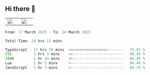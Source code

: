 ## Hi there 👋

<p align="center">
  <table align="center">
  <tr border="none">
  <td width="35%" align="center">
    <img  align="center"  src="http://github-profile-summary-cards.vercel.app/api/cards/stats?username=ricepunk&theme=github_dark" />
  </td>
    
  <td width="65%" align="center">
    <img  align="center"  src="http://github-profile-summary-cards.vercel.app/api/cards/profile-details?username=ricepunk&theme=github_dark" />
  </td>
  </tr>
  </table>
</p>

<!--START_SECTION:waka-->

```typescript
From: 17 March 2025 - To: 24 March 2025

Total Time: 24 hrs 12 mins

TypeScript   17 hrs 59 mins  >>>>>>>>>>>>>>>>>>-------   73.97 %
CSS          2 hrs 3 mins    >>-----------------------   08.43 %
JSON         1 hr 34 mins    >>-----------------------   06.45 %
Lua          1 hr 5 mins     >------------------------   04.48 %
JavaScript   1 hr 3 mins     >------------------------   04.34 %
```

<!--END_SECTION:waka-->
